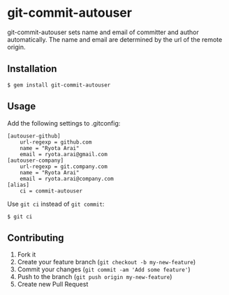 # git-commit-autouser

git-commit-autouser sets name and email of committer and author automatically. The name and email are determined by the url of the remote origin.

## Installation

```
$ gem install git-commit-autouser
```

## Usage

Add the following settings to .gitconfig:

```
[autouser-github]
    url-regexp = github.com
    name = "Ryota Arai"
    email = ryota.arai@gmail.com
[autouser-company]
    url-regexp = git.company.com
    name = "Ryota Arai"
    email = ryota.arai@company.com
[alias]
    ci = commit-autouser
```

Use `git ci` instead of `git commit`:

```
$ git ci
```

## Contributing

1. Fork it
2. Create your feature branch (`git checkout -b my-new-feature`)
3. Commit your changes (`git commit -am 'Add some feature'`)
4. Push to the branch (`git push origin my-new-feature`)
5. Create new Pull Request
